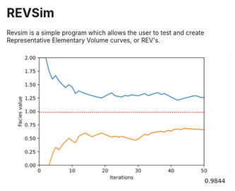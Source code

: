 # REVSim
 Revsim is a simple program which allows the user to test and create Representative Elementary Volume curves, or REV's.

![image](images/1.png)
